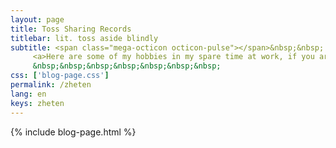```yaml
---
layout: page
title: Toss Sharing Records
titlebar: lit. toss aside blindly
subtitle: <span class="mega-octicon octicon-pulse"></span>&nbsp;&nbsp;
     <a>Here are some of my hobbies in my spare time at work, if you are interested too, feel free to share them with me.</a><br/>
     &nbsp;&nbsp;&nbsp;&nbsp;&nbsp;&nbsp;&nbsp; 
css: ['blog-page.css']
permalink: /zheten
lang: en
keys: zheten
---
```

{% include blog-page.html %}